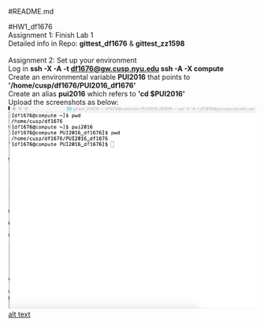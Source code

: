 #README.md

#HW1_df1676
<br/>Assignment 1: Finish Lab 1
<br/>Detailed info in Repo: <b>gittest_df1676</b> & <b>gittest_zz1598</b>
<br/>
<br/>Assignment 2: Set up your environment
<br/>Log in <b>ssh -X -A -t df1676@gw.cusp.nyu.edu ssh -A -X compute </b>
<br/>Create an environmental variable <b>PUI2016</b> that points to <b>'/home/cusp/df1676/PUI2016_df1676'</b>
<br/>Create an alias <b>pui2016</b> which refers to <b>'cd $PUI2016'</b>
<br/>Upload the screenshots as below:
<br/> ![alt text](https://github.com/Alan-F/PUI2016_df1676/blob/master/HW1_df1676/screenshot_of_env_and%20_alias.png)
<br/>[alt text][screenshot_of_env_and%20_alias]

[screenshot_of_env_and%20_alias]:https://github.com/Alan-F/PUI2016_df1676/blob/master/HW1_df1676/screenshot_of_env_and%20_alias.png
